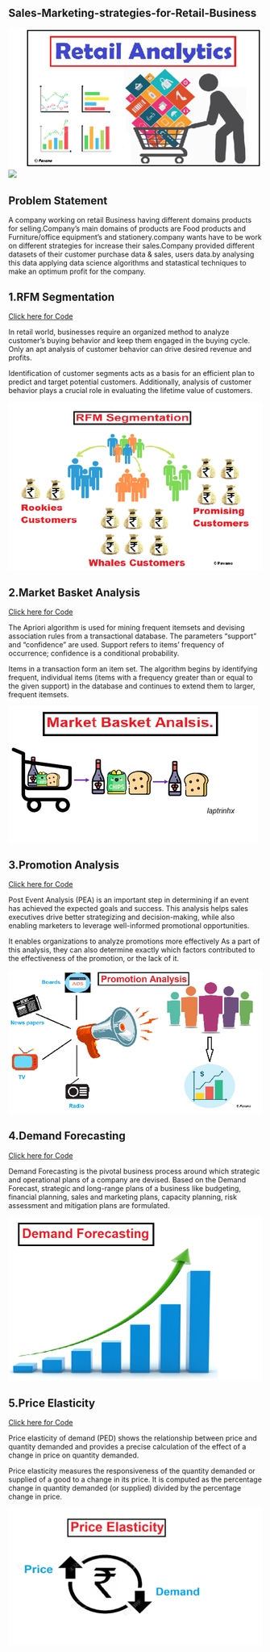 ## Sales-Marketing-strategies-for-Retail-Business

![](https://github.com/pavano1760/Documents/blob/master/1.retail_project/symbol.PNG) 
![](https://github.com/pavano1760/Sales-Marketing-strategies-for-Retail-Business/blob/master/strategies.PNG)


## Problem Statement
A company working on retail Business having different domains products for selling.Company’s main domains of products are Food products and Furniture/office equipment’s and stationery.company wants have to be work on different strategies for increase their sales.Company provided different datasets of their customer purchase data & sales, users data.by analysing this data applying data science algorithms and statastical techniques to make an optimum profit for the company.

## 1.RFM Segmentation 
[Click here for Code](https://github.com/pavano1760/Sales-Marketing-strategies-for-Retail-Business/blob/master/1.RFM_Score_calculation%20for%20Customer%20Segmentation.ipynb)

In retail world, businesses require an organized method to analyze customer’s buying behavior and keep them engaged in the buying cycle. Only an apt analysis of customer behavior can drive desired revenue and profits.

Identification of customer segments acts as a basis for an efficient plan to predict and target potential customers. Additionally, analysis of customer behavior plays a crucial role in evaluating the lifetime value of customers.

![](https://github.com/pavano1760/Documents/blob/master/1.retail_project/1.rfm.png) 


## 2.Market Basket Analysis 

[Click here for Code](https://github.com/pavano1760/Sales-Marketing-strategies-for-Retail-Business/blob/master/2.Market%20Basket%20Analysis.ipynb)

The Apriori algorithm is used for mining frequent itemsets and devising association rules from a transactional database. The parameters “support” and “confidence” are used. Support refers to items’ frequency of occurrence; confidence is a conditional probability.

Items in a transaction form an item set. The algorithm begins by identifying frequent, individual items (items with a frequency greater than or equal to the given support) in the database and continues to extend them to larger, frequent itemsets.

![](https://github.com/pavano1760/Documents/blob/master/1.retail_project/2.market.png) 

## 3.Promotion Analysis  
[Click here for Code](https://github.com/pavano1760/Sales-Marketing-strategies-for-Retail-Business/blob/master/3.promotion_analysis.ipynb)

Post Event Analysis (PEA) is an important step in determining if an event has achieved the expected goals and success. This analysis helps sales executives drive better strategizing and decision-making, while also enabling marketers to leverage well-informed promotional opportunities.

It enables organizations to analyze promotions more effectively
As a part of this analysis, they can also determine exactly which factors contributed to the effectiveness of the promotion, or the lack of it.

![](https://github.com/pavano1760/Documents/blob/master/1.retail_project/5.promotion.png) 

## 4.Demand Forecasting  
[Click here for Code]()

Demand Forecasting is the pivotal business process around which strategic and operational plans of a company are devised. Based on the Demand Forecast, strategic and long-range plans of a business like budgeting, financial planning, sales and marketing plans, capacity planning, risk assessment and mitigation plans are formulated.

![](https://github.com/pavano1760/Documents/blob/master/1.retail_project/4.demand.png) 

## 5.Price Elasticity  
[Click here for Code](https://github.com/pavano1760/Sales-Marketing-strategies-for-Retail-Business/blob/master/5.Price%20Elasticity.ipynb)

Price elasticity of demand (PED) shows the relationship between price and quantity demanded and provides a precise calculation of the effect of a change in price on quantity demanded.

Price elasticity measures the responsiveness of the quantity demanded or supplied of a good to a change in its price. It is computed as the percentage change in quantity demanded (or supplied) divided by the percentage change in price.

![](https://github.com/pavano1760/Documents/blob/master/1.retail_project/5.priceelasticity.png) 

